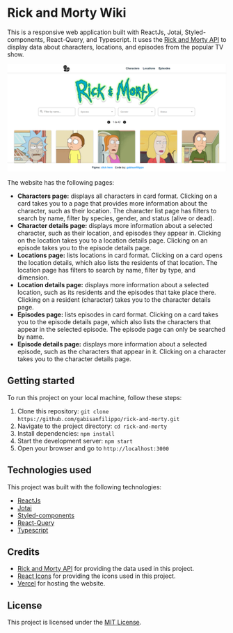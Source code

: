 # Rick and Morty Wiki

This is a responsive web application built with ReactJs, Jotai, Styled-components, React-Query, and Typescript. It uses the [Rick and Morty API](https://rickandmortyapi.com/) to display data about characters, locations, and episodes from the popular TV show.

![Rick and Morty Page](./public/rick-and-morty-screen.png)

The website has the following pages:
- **Characters page:** displays all characters in card format. Clicking on a card takes you to a page that provides more information about the character, such as their location. The character list page has filters to search by name, filter by species, gender, and status (alive or dead).
- **Character details page:** displays more information about a selected character, such as their location, and episodes they appear in. Clicking on the location takes you to a location details page. Clicking on an episode takes you to the episode details page. 
- **Locations page:** lists locations in card format. Clicking on a card opens the location details, which also lists the residents of that location. The location page has filters to search by name, filter by type, and dimension.
- **Location details page:** displays more information about a selected location, such as its residents and the episodes that take place there. Clicking on a resident (character) takes you to the character details page.
- **Episodes page:** lists episodes in card format. Clicking on a card takes you to the episode details page, which also lists the characters that appear in the selected episode. The episode page can only be searched by name.
- **Episode details page:** displays more information about a selected episode, such as the characters that appear in it. Clicking on a character takes you to the character details page.

## Getting started

To run this project on your local machine, follow these steps:

1. Clone this repository: `git clone https://github.com/gabisanfilippo/rick-and-morty.git`
2. Navigate to the project directory: `cd rick-and-morty`
3. Install dependencies: `npm install`
4. Start the development server: `npm start`
5. Open your browser and go to `http://localhost:3000`

## Technologies used

This project was built with the following technologies:

- [ReactJs](https://reactjs.org/)
- [Jotai](https://github.com/pmndrs/jotai)
- [Styled-components](https://styled-components.com/)
- [React-Query](https://react-query.tanstack.com/)
- [Typescript](https://www.typescriptlang.org/)

## Credits

- [Rick and Morty API](https://rickandmortyapi.com/) for providing the data used in this project.
- [React Icons](https://react-icons.github.io/react-icons/) for providing the icons used in this project.
- [Vercel](https://vercel.com/) for hosting the website.

## License

This project is licensed under the [MIT License](https://opensource.org/licenses/MIT).
